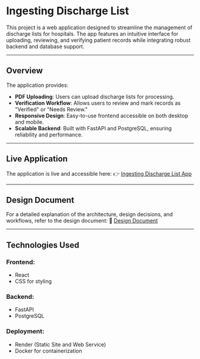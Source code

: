 # **Ingesting Discharge List**

This project is a web application designed to streamline the management of discharge lists for hospitals. The app features an intuitive interface for uploading, reviewing, and verifying patient records while integrating robust backend and database support.

---

## **Overview**

The application provides:

- **PDF Uploading**: Users can upload discharge lists for processing.
- **Verification Workflow**: Allows users to review and mark records as "Verified" or "Needs Review."
- **Responsive Design**: Easy-to-use frontend accessible on both desktop and mobile.
- **Scalable Backend**: Built with FastAPI and PostgreSQL, ensuring reliability and performance.

---

## **Live Application**

The application is live and accessible here:
👉 [Ingesting Discharge List App](https://ingesting-discharge-list-1.onrender.com/)

---

## **Design Document**

For a detailed explanation of the architecture, design decisions, and workflows, refer to the design document:
📄 [Design Document](https://docs.google.com/document/d/1nhuL_vduHr9ekGxw5Tr0ghj_DjLYjSbDRlF9epIF8io/edit?usp=sharing)

---

## **Technologies Used**

### **Frontend**:

- React
- CSS for styling

### **Backend**:

- FastAPI
- PostgreSQL

### **Deployment**:

- Render (Static Site and Web Service)
- Docker for containerization
